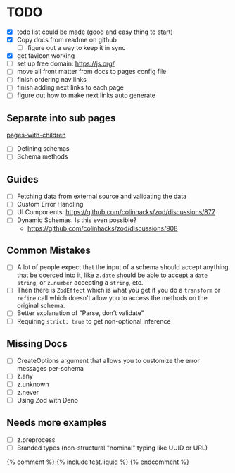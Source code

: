 # TODO

- [x] todo list could be made (good and easy thing to start)
- [x] Copy docs from readme on github
    - [ ] figure out a way to keep it in sync

- [x] get favicon working
- [ ] set up free domain: https://js.org/
- [ ] move all front matter from docs to pages config file
- [ ] finish ordering nav links
- [ ] finish adding next links to each page
- [ ] figure out how to make next links auto generate

## Separate into sub pages
[pages-with-children](https://pmarsceill.github.io/just-the-docs/docs/navigation-structure/#pages-with-children)
- [ ] Defining schemas
- [ ] Schema methods

## Guides
- [ ] Fetching data from external source and validating the data
- [ ] Custom Error Handling
- [ ] UI Components: https://github.com/colinhacks/zod/discussions/877
    <!-- - [ ] Svelte -->
    <!-- - [ ] React - In progress -->
    <!-- - [ ] Angular -->
    <!-- - [ ] Vue -->
- [ ] Dynamic Schemas. Is this even possible?
    - https://github.com/colinhacks/zod/discussions/908

## Common Mistakes
- [ ] A lot of people expect that the input of a schema should accept anything that be coerced into it, like `z.date` should be able to accept a `date string`, or `z.number` accepting a `string`, etc.
- [ ] Then there is `ZodEffect` which is what you get if you do a `transform` or `refine` call which doesn't allow you to access the methods on the original schema.
- [ ] Better explanation of "Parse, don’t validate"
- [ ] Requiring `strict: true` to get non-optional inference

## Missing Docs
- [ ] CreateOptions argument that allows you to customize the error messages per-schema
- [ ] z.any
- [ ] z.unknown
- [ ] z.never
- [ ] Using Zod with Deno

## Needs more examples
- [ ] z.preprocess
- [ ] Branded types (non-structural "nominal" typing like UUID or URL)

{% comment %}
{% include test.liquid %}
{% endcomment %}